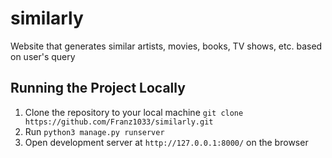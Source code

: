 # similarly
Website that generates similar artists, movies, books, TV shows, etc. based on user's query

## Running the Project Locally
1. Clone the repository to your local machine `git clone https://github.com/Franz1033/similarly.git`
2. Run `python3 manage.py runserver`
3. Open development server at `http://127.0.0.1:8000/` on the browser 
